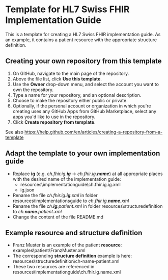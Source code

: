 # Template for HL7 Swiss FHIR Implementation Guide
This is a template for creating a HL7 Swiss FHIR implementation guide.
As an example, it contains a patient resource with the appropriate structure definition.

## Creating your own repository from this template
1. On GitHub, navigate to the main page of the repository.
2. Above the file list, click **Use this template**. 
3. Use the **Owner** drop-down menu, and select the account you want to own the repository. 
4. Type a name for your repository, and an optional description. 
5. Choose to make the repository either public or private.
6. Optionally, if the personal account or organization in which you're creating uses any GitHub Apps from GitHub Marketplace, select any apps you'd like to use in the repository.
7. Click **Create repository from template**.

See also https://help.github.com/en/articles/creating-a-repository-from-a-template

## Adapt the template to your own implementation guide
* Replace **ig** (e.g. *ch.fhir.ig.**ig*** &rarr; *ch.fhir.ig.**name***) at all appropriate places with the desired name of the implementation guide:  
    * resources\implementationguide\ch.fhir.ig.ig.xml
    * ig.json
* Rename the file *ch.fhir.ig.**ig**.xml* in folder resources\implementationsguide to *ch.fhir.ig.**name**.xml*
* Rename the file *ch.**ig**.patient.xml* in folder resources\structuredefinition to *ch.**name**.patient.xml*
* Change the content of the file README.md

## Example resource and structure definition
* Franz Muster is an example of the patient **resource**: examples\patient\FranzMuster.xml
* The corresponding **structure definition** example is here: resources\structuredefinition\ch-name-patient.xml
* These two resources are referenced in resources\implementationguide\ch.fhir.ig.name.xml

